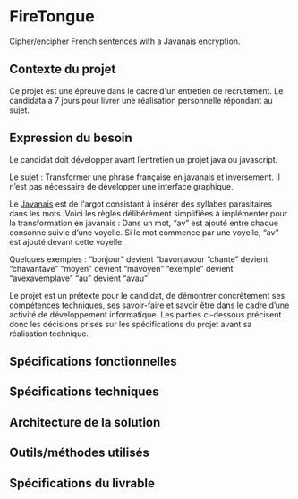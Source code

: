 # FireTongue
Cipher/encipher French sentences with a Javanais encryption.

## Contexte du projet

Ce projet est une épreuve dans le cadre d'un entretien de recrutement.
Le candidata a 7 jours pour livrer une réalisation personnelle répondant au sujet.

## Expression du besoin

Le candidat doit développer avant l’entretien un projet java ou javascript.

Le sujet : Transformer une phrase française en javanais et inversement. Il n’est pas nécessaire de développer une interface graphique. 

Le [Javanais](https://fr.wikipedia.org/wiki/Javanais_(argot)/) est de l'argot consistant à insérer des syllabes parasitaires dans les mots. Voici les règles délibérément simplifiées à implémenter pour la transformation en javanais :
Dans un mot, “av” est ajouté entre chaque consonne suivie d’une voyelle.
Si le mot commence par une voyelle, “av” est ajouté devant cette voyelle.

Quelques exemples : 
“bonjour” devient “bavonjavour
“chante” devient “chavantave”
“moyen” devient “mavoyen”
“exemple” devient “avexavemplave”
“au” devient “avau”

Le projet est un prétexte pour le candidat, de démontrer concrètement ses compétences techniques, ses savoir-faire et savoir être dans le cadre d’une activité de développement informatique.
Les parties ci-dessous précisent donc les décisions prises sur les spécifications du projet avant sa réalisation technique.

## Spécifications fonctionnelles

## Spécifications techniques

## Architecture de la solution

## Outils/méthodes utilisés

## Spécifications du livrable
